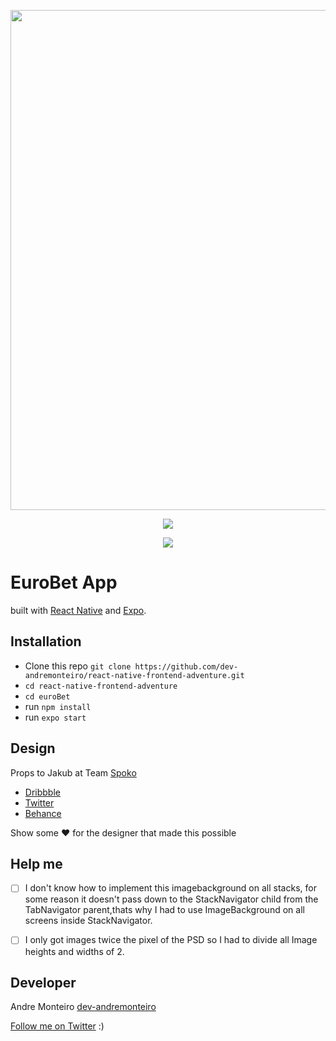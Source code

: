 <p align="center" >
    <img src="https://user-images.githubusercontent.com/19479358/55590514-1cb94b00-5701-11e9-82e1-f03a6e8a5aaa.png" height="800"/>
<p align="center">
<a title='License' href="https://github.com/FaridSafi/react-native-gifted-chat/blob/master/LICENSE" height="18">
    <img src='https://img.shields.io/badge/license-MIT-blue.svg' />
</a>
  </p>
  <p align="center">
 <img src="https://api.qrserver.com/v1/create-qr-code/?size=100x100&data=expo.io/@menorme/euro-bet">
  </p>

# EuroBet App

built with [React Native](https://github.com/facebook/react-native) and [Expo](https://github.com/expo/expo).

## Installation

- Clone this repo `git clone https://github.com/dev-andremonteiro/react-native-frontend-adventure.git`
- `cd react-native-frontend-adventure`
- `cd euroBet`
- run `npm install`
- run `expo start`

## Design

Props to Jakub at Team [Spoko](http://spoko.io/)

- [Dribbble](https://dribbble.com/jakubkowalczyk)
- [Twitter](https://twitter.com/jakubdesign)
- [Behance](https://www.behance.net/jakubkowalczyk)

Show some :heart: for the designer that made this possible

## Help me

- [ ] I don't know how to implement this imagebackground on all stacks, for some
reason it doesn't pass down to the StackNavigator child from the TabNavigator
parent,thats why I had to use ImageBackground on all screens inside StackNavigator.

- [ ] I only got images twice the pixel of the PSD so I had to divide all Image
heights and widths of 2.

## Developer

Andre Monteiro [dev-andremonteiro](https://github.com/dev-andremonteiro)

[Follow me on Twitter](https://twitter.com/DAndremonteiro) :)
